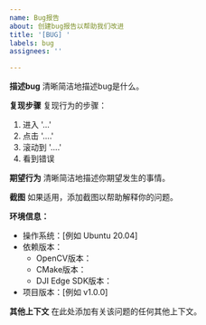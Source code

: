 ```yaml
---
name: Bug报告
about: 创建bug报告以帮助我们改进
title: '[BUG] '
labels: bug
assignees: ''

---
```


**描述bug**
清晰简洁地描述bug是什么。

**复现步骤**
复现行为的步骤：
1. 进入 '...'
2. 点击 '....'
3. 滚动到 '....'
4. 看到错误

**期望行为**
清晰简洁地描述你期望发生的事情。

**截图**
如果适用，添加截图以帮助解释你的问题。

**环境信息：**
 - 操作系统：[例如 Ubuntu 20.04]
 - 依赖版本：
   - OpenCV版本：
   - CMake版本：
   - DJI Edge SDK版本：
 - 项目版本：[例如 v1.0.0]

**其他上下文**
在此处添加有关该问题的任何其他上下文。